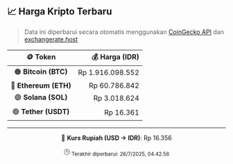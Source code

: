 

<!-- HARGA_KRIPTO -->
## 📈 Harga Kripto Terbaru

> Data ini diperbarui secara otomatis menggunakan [CoinGecko API](https://www.coingecko.com/) dan [exchangerate.host](https://exchangerate.host/)

<div align="center">

| 🪙 Token | 💰 Harga (IDR) |
|:------:|---------------:|
| 🟠 **Bitcoin (BTC)**   | Rp 1.916.098.552 |
| 🔵 **Ethereum (ETH)**  | Rp 60.786.842 |
| 🟣 **Solana (SOL)**    | Rp 3.018.624 |
| 🟢 **Tether (USDT)**   | Rp 16.361 |

---

💱 **Kurs Rupiah (USD → IDR)**: Rp 16.356

🕒 <sub>Terakhir diperbarui: 26/7/2025, 04.42.56</sub>

</div>
<!-- /HARGA_KRIPTO -->